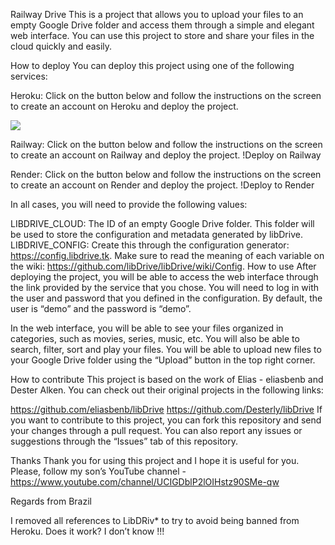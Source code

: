 Railway Drive
This is a project that allows you to upload your files to an empty Google Drive folder and access them through a simple and elegant web interface. You can use this project to store and share your files in the cloud quickly and easily.

How to deploy
You can deploy this project using one of the following services:

Heroku: Click on the button below and follow the instructions on the screen to create an account on Heroku and deploy the project.
<p align=“left”> <a href=“https://heroku.com/deploy?template=https://github.com/elthondsaraujo/railway-drive”> <img src=“https://img.shields.io/badge/Deploy%20To%20Heroku-bluet?style=for-the-badge&logo=heroku” width=“200” /> </a> </p>

Railway: Click on the button below and follow the instructions on the screen to create an account on Railway and deploy the project.
!Deploy on Railway

Render: Click on the button below and follow the instructions on the screen to create an account on Render and deploy the project.
!Deploy to Render

In all cases, you will need to provide the following values:

LIBDRIVE_CLOUD: The ID of an empty Google Drive folder. This folder will be used to store the configuration and metadata generated by libDrive.
LIBDRIVE_CONFIG: Create this through the configuration generator: https://config.libdrive.tk. Make sure to read the meaning of each variable on the wiki: https://github.com/libDrive/libDrive/wiki/Config.
How to use
After deploying the project, you will be able to access the web interface through the link provided by the service that you chose. You will need to log in with the user and password that you defined in the configuration. By default, the user is “demo” and the password is “demo”.

In the web interface, you will be able to see your files organized in categories, such as movies, series, music, etc. You will also be able to search, filter, sort and play your files. You will be able to upload new files to your Google Drive folder using the “Upload” button in the top right corner.

How to contribute
This project is based on the work of Elias - eliasbenb and Dester Alken. You can check out their original projects in the following links:

https://github.com/eliasbenb/libDrive
https://github.com/Desterly/libDrive
If you want to contribute to this project, you can fork this repository and send your changes through a pull request. You can also report any issues or suggestions through the “Issues” tab of this repository.

Thanks
Thank you for using this project and I hope it is useful for you. Please, follow my son’s YouTube channel - https://www.youtube.com/channel/UCIGDblP2lOIHstz90SMe-qw

Regards from Brazil

I removed all references to LibDRiv* to try to avoid being banned from Heroku. Does it work? I don’t know !!!
